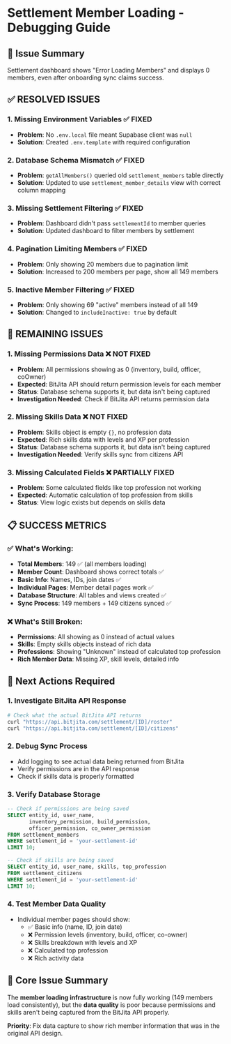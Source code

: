# Settlement Member Loading - Debugging Guide

## 🚨 Issue Summary

Settlement dashboard shows "Error Loading Members" and displays 0 members, even after onboarding sync claims success.

## ✅ **RESOLVED ISSUES**

### 1. **Missing Environment Variables** ✅ FIXED
- **Problem**: No `.env.local` file meant Supabase client was `null`
- **Solution**: Created `.env.template` with required configuration

### 2. **Database Schema Mismatch** ✅ FIXED  
- **Problem**: `getAllMembers()` queried old `settlement_members` table directly
- **Solution**: Updated to use `settlement_member_details` view with correct column mapping

### 3. **Missing Settlement Filtering** ✅ FIXED
- **Problem**: Dashboard didn't pass `settlementId` to member queries  
- **Solution**: Updated dashboard to filter members by settlement

### 4. **Pagination Limiting Members** ✅ FIXED
- **Problem**: Only showing 20 members due to pagination limit
- **Solution**: Increased to 200 members per page, show all 149 members

### 5. **Inactive Member Filtering** ✅ FIXED
- **Problem**: Only showing 69 "active" members instead of all 149
- **Solution**: Changed to `includeInactive: true` by default

## 🚨 **REMAINING ISSUES**

### 1. **Missing Permissions Data** ❌ NOT FIXED
- **Problem**: All permissions showing as 0 (inventory, build, officer, coOwner)
- **Expected**: BitJita API should return permission levels for each member
- **Status**: Database schema supports it, but data isn't being captured
- **Investigation Needed**: Check if BitJita API returns permission data

### 2. **Missing Skills Data** ❌ NOT FIXED  
- **Problem**: Skills object is empty `{}`, no profession data
- **Expected**: Rich skills data with levels and XP per profession
- **Status**: Database schema supports it, but data isn't being captured
- **Investigation Needed**: Verify skills sync from citizens API

### 3. **Missing Calculated Fields** ❌ PARTIALLY FIXED
- **Problem**: Some calculated fields like top profession not working
- **Expected**: Automatic calculation of top profession from skills
- **Status**: View logic exists but depends on skills data

## 📋 **SUCCESS METRICS**

### ✅ **What's Working:**
- **Total Members**: 149 ✅ (all members loading)
- **Member Count**: Dashboard shows correct totals ✅
- **Basic Info**: Names, IDs, join dates ✅  
- **Individual Pages**: Member detail pages work ✅
- **Database Structure**: All tables and views created ✅
- **Sync Process**: 149 members + 149 citizens synced ✅

### ❌ **What's Still Broken:**
- **Permissions**: All showing as 0 instead of actual values
- **Skills**: Empty skills objects instead of rich data
- **Professions**: Showing "Unknown" instead of calculated top profession
- **Rich Member Data**: Missing XP, skill levels, detailed info

## 🔧 **Next Actions Required**

### 1. **Investigate BitJita API Response**
```bash
# Check what the actual BitJita API returns
curl "https://api.bitjita.com/settlement/[ID]/roster"
curl "https://api.bitjita.com/settlement/[ID]/citizens"
```

### 2. **Debug Sync Process**
- Add logging to see actual data being returned from BitJita
- Verify permissions are in the API response
- Check if skills data is properly formatted

### 3. **Verify Database Storage**
```sql
-- Check if permissions are being saved
SELECT entity_id, user_name, 
       inventory_permission, build_permission, 
       officer_permission, co_owner_permission 
FROM settlement_members 
WHERE settlement_id = 'your-settlement-id' 
LIMIT 10;

-- Check if skills are being saved  
SELECT entity_id, user_name, skills, top_profession
FROM settlement_citizens 
WHERE settlement_id = 'your-settlement-id' 
LIMIT 10;
```

### 4. **Test Member Data Quality**
- Individual member pages should show:
  - ✅ Basic info (name, ID, join date)
  - ❌ Permission levels (inventory, build, officer, co-owner)
  - ❌ Skills breakdown with levels and XP
  - ❌ Calculated top profession
  - ❌ Rich activity data

## 🎯 **Core Issue Summary**

The **member loading infrastructure** is now fully working (149 members load consistently), but the **data quality** is poor because permissions and skills aren't being captured from the BitJita API properly.

**Priority**: Fix data capture to show rich member information that was in the original API design. 